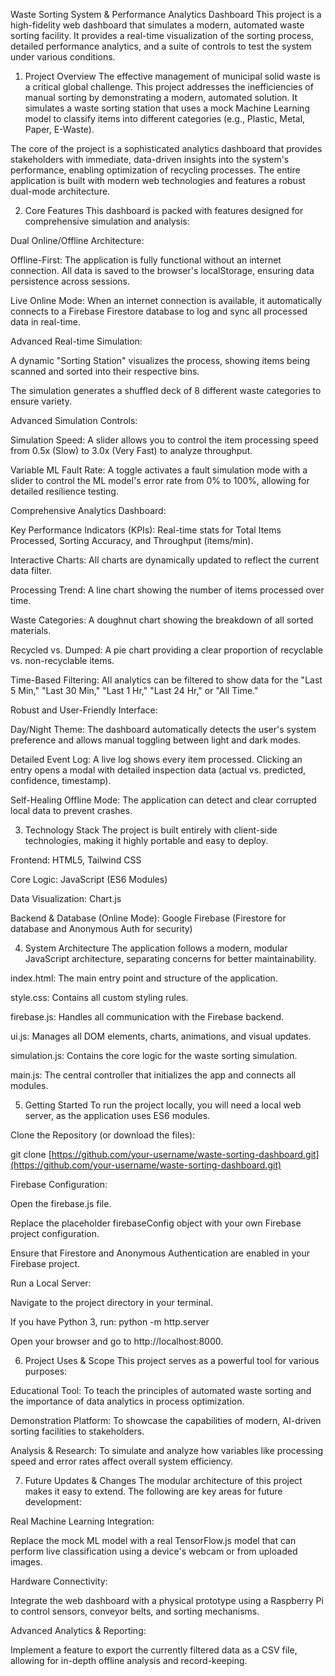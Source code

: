 Waste Sorting System & Performance Analytics Dashboard
This project is a high-fidelity web dashboard that simulates a modern, automated waste sorting facility. It provides a real-time visualization of the sorting process, detailed performance analytics, and a suite of controls to test the system under various conditions.

1. Project Overview
The effective management of municipal solid waste is a critical global challenge. This project addresses the inefficiencies of manual sorting by demonstrating a modern, automated solution. It simulates a waste sorting station that uses a mock Machine Learning model to classify items into different categories (e.g., Plastic, Metal, Paper, E-Waste).

The core of the project is a sophisticated analytics dashboard that provides stakeholders with immediate, data-driven insights into the system's performance, enabling optimization of recycling processes. The entire application is built with modern web technologies and features a robust dual-mode architecture.

2. Core Features
This dashboard is packed with features designed for comprehensive simulation and analysis:

Dual Online/Offline Architecture:

Offline-First: The application is fully functional without an internet connection. All data is saved to the browser's localStorage, ensuring data persistence across sessions.

Live Online Mode: When an internet connection is available, it automatically connects to a Firebase Firestore database to log and sync all processed data in real-time.

Advanced Real-time Simulation:

A dynamic "Sorting Station" visualizes the process, showing items being scanned and sorted into their respective bins.

The simulation generates a shuffled deck of 8 different waste categories to ensure variety.

Advanced Simulation Controls:

Simulation Speed: A slider allows you to control the item processing speed from 0.5x (Slow) to 3.0x (Very Fast) to analyze throughput.

Variable ML Fault Rate: A toggle activates a fault simulation mode with a slider to control the ML model's error rate from 0% to 100%, allowing for detailed resilience testing.

Comprehensive Analytics Dashboard:

Key Performance Indicators (KPIs): Real-time stats for Total Items Processed, Sorting Accuracy, and Throughput (items/min).

Interactive Charts: All charts are dynamically updated to reflect the current data filter.

Processing Trend: A line chart showing the number of items processed over time.

Waste Categories: A doughnut chart showing the breakdown of all sorted materials.

Recycled vs. Dumped: A pie chart providing a clear proportion of recyclable vs. non-recyclable items.

Time-Based Filtering: All analytics can be filtered to show data for the "Last 5 Min," "Last 30 Min," "Last 1 Hr," "Last 24 Hr," or "All Time."

Robust and User-Friendly Interface:

Day/Night Theme: The dashboard automatically detects the user's system preference and allows manual toggling between light and dark modes.

Detailed Event Log: A live log shows every item processed. Clicking an entry opens a modal with detailed inspection data (actual vs. predicted, confidence, timestamp).

Self-Healing Offline Mode: The application can detect and clear corrupted local data to prevent crashes.

3. Technology Stack
The project is built entirely with client-side technologies, making it highly portable and easy to deploy.

Frontend: HTML5, Tailwind CSS

Core Logic: JavaScript (ES6 Modules)

Data Visualization: Chart.js

Backend & Database (Online Mode): Google Firebase (Firestore for database and Anonymous Auth for security)

4. System Architecture
The application follows a modern, modular JavaScript architecture, separating concerns for better maintainability.

index.html: The main entry point and structure of the application.

style.css: Contains all custom styling rules.

firebase.js: Handles all communication with the Firebase backend.

ui.js: Manages all DOM elements, charts, animations, and visual updates.

simulation.js: Contains the core logic for the waste sorting simulation.

main.js: The central controller that initializes the app and connects all modules.

5. Getting Started
To run the project locally, you will need a local web server, as the application uses ES6 modules.

Clone the Repository (or download the files):

git clone [https://github.com/your-username/waste-sorting-dashboard.git](https://github.com/your-username/waste-sorting-dashboard.git)

Firebase Configuration:

Open the firebase.js file.

Replace the placeholder firebaseConfig object with your own Firebase project configuration.

Ensure that Firestore and Anonymous Authentication are enabled in your Firebase project.

Run a Local Server:

Navigate to the project directory in your terminal.

If you have Python 3, run: python -m http.server

Open your browser and go to http://localhost:8000.

6. Project Uses & Scope
This project serves as a powerful tool for various purposes:

Educational Tool: To teach the principles of automated waste sorting and the importance of data analytics in process optimization.

Demonstration Platform: To showcase the capabilities of modern, AI-driven sorting facilities to stakeholders.

Analysis & Research: To simulate and analyze how variables like processing speed and error rates affect overall system efficiency.

7. Future Updates & Changes
The modular architecture of this project makes it easy to extend. The following are key areas for future development:

Real Machine Learning Integration:

Replace the mock ML model with a real TensorFlow.js model that can perform live classification using a device's webcam or from uploaded images.

Hardware Connectivity:

Integrate the web dashboard with a physical prototype using a Raspberry Pi to control sensors, conveyor belts, and sorting mechanisms.

Advanced Analytics & Reporting:

Implement a feature to export the currently filtered data as a CSV file, allowing for in-depth offline analysis and record-keeping.
